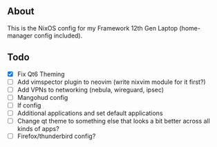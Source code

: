 ## About
This is the NixOS config for my Framework 12th Gen Laptop (home-manager config included).

## Todo
- [x] Fix Qt6 Theming
- [ ] Add vimspector plugin to neovim (write nixvim module for it first?)
- [ ] Add VPNs to networking (nebula, wireguard, ipsec)
- [ ] Mangohud config
- [ ] lf config
- [ ] Additional applications and set default applications
- [ ] Change qt theme to something else that looks a bit better across all kinds of apps?
- [ ] Firefox/thunderbird config?
